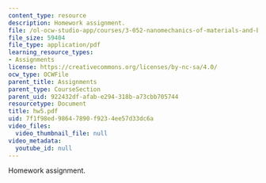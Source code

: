 ```yaml
---
content_type: resource
description: Homework assignment.
file: /ol-ocw-studio-app/courses/3-052-nanomechanics-of-materials-and-biomaterials-spring-2007/7f1f98ed98647890f9234ee57d33dc6a_hw5.pdf
file_size: 59404
file_type: application/pdf
learning_resource_types:
- Assignments
license: https://creativecommons.org/licenses/by-nc-sa/4.0/
ocw_type: OCWFile
parent_title: Assignments
parent_type: CourseSection
parent_uid: 922432df-afab-e294-318b-a73cbb705744
resourcetype: Document
title: hw5.pdf
uid: 7f1f98ed-9864-7890-f923-4ee57d33dc6a
video_files:
  video_thumbnail_file: null
video_metadata:
  youtube_id: null
---
```

Homework assignment.
